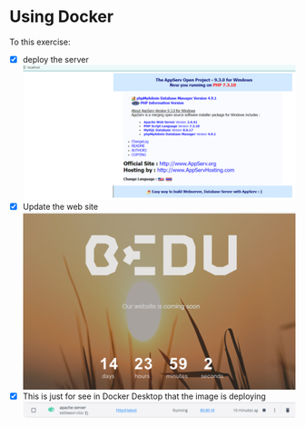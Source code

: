 # Using Docker

To this exercise:

- [x] deploy the server
![localhost](https://github.com/antoniomd-fi/TP-Developer-Engineering/blob/main/Desarroollo%20de%20software%20agil/Fundamentos%20de%20DevSecOps/assets/servidor-iniciado.png)
- [x] Update the web site
![localhost](https://github.com/antoniomd-fi/TP-Developer-Engineering/blob/main/Desarroollo%20de%20software%20agil/Fundamentos%20de%20DevSecOps/assets/cambio-index.png)
- [x] This is just for see in Docker Desktop that the image is deploying
![Check Docker Desktop](https://github.com/antoniomd-fi/TP-Developer-Engineering/blob/main/Desarroollo%20de%20software%20agil/Fundamentos%20de%20DevSecOps/assets/docker.png)
